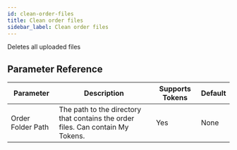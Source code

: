 ```yaml
---
id: clean-order-files
title: Clean order files
sidebar_label: Clean order files
---
```



Deletes all uploaded files

## Parameter Reference
| Parameter | Description | Supports Tokens | Default |
| -- | -- | -- | -- |
| Order Folder Path | The path to the directory that contains the order files. Can contain My Tokens. | Yes | None |

